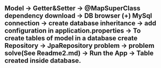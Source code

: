 Model -> Getter&Setter -> @MapSuperClass dependency download ->
DB browser (+) MySql connection -> create database inheritance ->
add configuration in application.properties -> To create tables of model
in a database create Repository -> JpaRepository problem -> problem solve(See
Readme2.md) -> Run the App -> Table created inside database.
--------------------------------------------------------------------------

